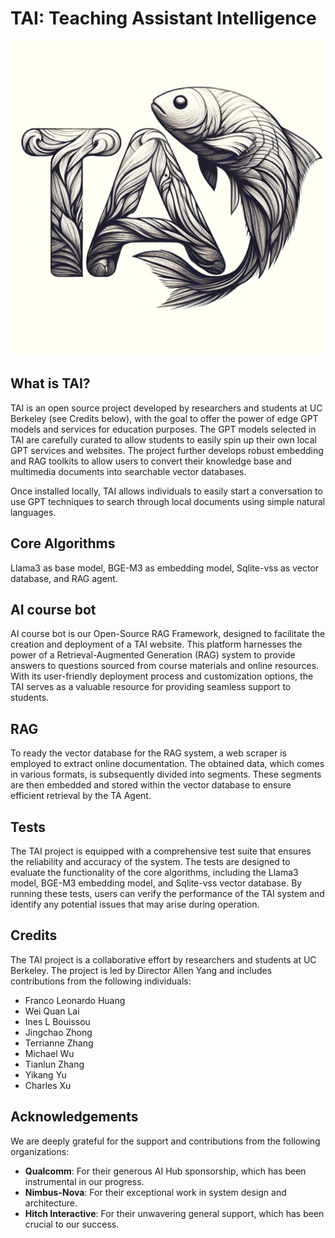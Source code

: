 # TAI: Teaching Assistant Intelligence
![TAI_logo.png](TAI_logo.png)

## What is TAI?
TAI is an open source project developed by researchers and students at UC Berkeley (see Credits below), with the goal to offer the power of edge GPT models and services for education purposes. The GPT models selected in TAI are carefully curated to allow students to easily spin up their own local GPT services and websites. The project further develops robust embedding and RAG toolkits to allow users to convert their knowledge base and multimedia documents into searchable vector databases. 

Once installed locally, TAI allows individuals to easily start a conversation to use GPT techniques to search through local documents using simple natural languages.

## Core Algorithms
Llama3 as base model, BGE-M3 as embedding model, Sqlite-vss as vector database, and RAG agent.

## AI course bot
AI course bot is our Open-Source RAG Framework, designed to facilitate the creation and deployment of a TAI website. This platform harnesses the power of a Retrieval-Augmented Generation (RAG) system to provide answers to questions sourced from course materials and online resources. With its user-friendly deployment process and customization options, the TAI serves as a valuable resource for providing seamless support to students.

## RAG
To ready the vector database for the RAG system, a web scraper is employed to extract online documentation. The obtained data, which comes in various formats, is subsequently divided into segments. These segments are then embedded and stored within the vector database to ensure efficient retrieval by the TA Agent.

## Tests
The TAI project is equipped with a comprehensive test suite that ensures the reliability and accuracy of the system. The tests are designed to evaluate the functionality of the core algorithms, including the Llama3 model, BGE-M3 embedding model, and Sqlite-vss vector database. By running these tests, users can verify the performance of the TAI system and identify any potential issues that may arise during operation.

## Credits
The TAI project is a collaborative effort by researchers and students at UC Berkeley. The project is led by Director Allen Yang and includes contributions from the following individuals:

- Franco Leonardo Huang
- Wei Quan Lai
- Ines L Bouissou
- Jingchao Zhong
- Terrianne Zhang
- Michael Wu
- Tianlun Zhang
- Yikang Yu
- Charles Xu

## Acknowledgements

We are deeply grateful for the support and contributions from the following organizations:

- **Qualcomm**: For their generous AI Hub sponsorship, which has been instrumental in our progress.
- **Nimbus-Nova**: For their exceptional work in system design and architecture.
- **Hitch Interactive**: For their unwavering general support, which has been crucial to our success.


